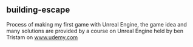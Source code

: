 ## building-escape

Process of making my first game with Unreal Engine, the game idea and many solutions are provided by a course on Unreal Engine
held by ben Tristam on www.udemy.com
